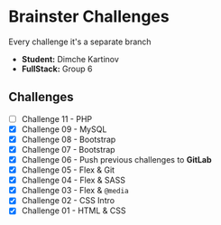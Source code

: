 # Brainster Challenges
Every challenge it's a separate branch
- **Student:** Dimche Kartinov
- **FullStack:** Group 6

## Challenges
- [ ] Challenge 11 - PHP
- [x] Challenge 09 - MySQL
- [x] Challenge 08 - Bootstrap
- [x] Challenge 07 - Bootstrap
- [x] Challenge 06 - Push previous challenges to **GitLab**
- [x] Challenge 05 - Flex & Git
- [x] Challenge 04 - Flex & SASS
- [x] Challenge 03 - Flex & `@media`
- [x] Challenge 02 - CSS Intro
- [x] Challenge 01 - HTML & CSS
